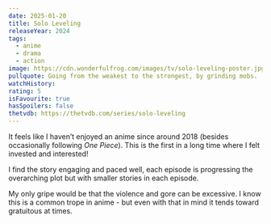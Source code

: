 ```yaml
---
date: 2025-01-20
title: Solo Leveling
releaseYear: 2024
tags:
  - anime
  - drama
  - action
image: https://cdn.wonderfulfrog.com/images/tv/solo-leveling-poster.jpg
pullquote: Going from the weakest to the strongest, by grinding mobs.
watchHistory:
rating: 5
isFavourite: true
hasSpoilers: false
thetvdb: https://thetvdb.com/series/solo-leveling
---
```


It feels like I haven’t enjoyed an anime since around 2018 (besides occasionally following _One Piece_). This is the first in a long time where I felt invested and interested!

I find the story engaging and paced well, each episode is progressing the overarching plot but with smaller stories in each episode.

My only gripe would be that the violence and gore can be excessive. I know this is a common trope in anime - but even with that in mind it tends toward gratuitous at times.
